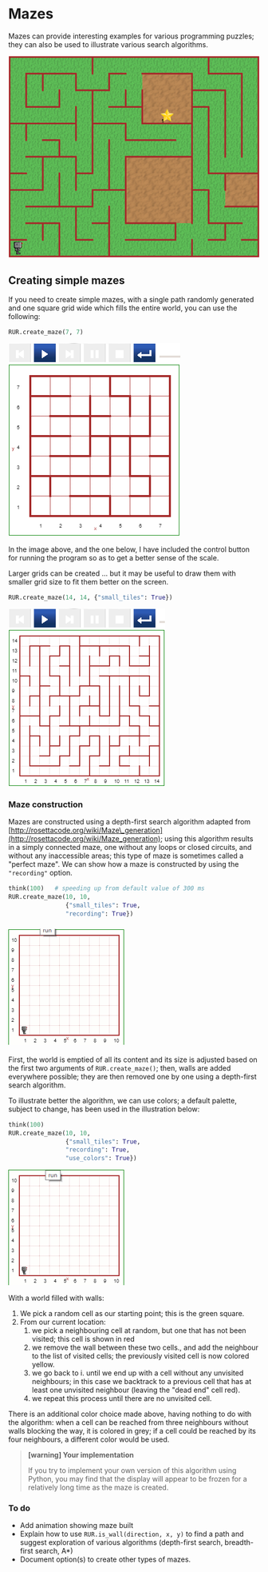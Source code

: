 # Mazes

Mazes can provide interesting examples for various programming puzzles; they can also be used to illustrate various search algorithms.

![](/assets/maze.png)

## Creating simple mazes

If you need to create simple mazes, with a single path randomly generated and one square grid wide which fills the entire world, you can use the following:

```py
RUR.create_maze(7, 7)
```

![](/assets/maze_normal.png)

In the image above, and the one below, I have included the control button for running the program so as to get a better sense of the scale.

Larger grids can be created ... but it may be useful to draw them with smaller grid size to fit them better on the screen.

```py
RUR.create_maze(14, 14, {"small_tiles": True})
```

![](/assets/small_maze.png)

### Maze construction

Mazes are constructed using a depth-first search algorithm adapted from [http://rosettacode.org/wiki/Maze\_generation](http://rosettacode.org/wiki/Maze_generation); using this algorithm results in a simply connected maze, one without any loops or closed circuits, and without any inaccessible areas; this type of maze is sometimes called a "perfect maze".  We can show how a maze is constructed by using the `"recording"` option.

```py
think(100)   # speeding up from default value of 300 ms
RUR.create_maze(10, 10, 
                {"small_tiles": True,
                "recording": True})
```

### ![](/assets/maze_anim1.gif)

First, the world is emptied of all its content and its size is adjusted based on the first two arguments of `RUR.create_maze()`; then, walls are added everywhere possible; they are then removed one by one using a depth-first search algorithm.

To illustrate better the algorithm, we can use colors; a default palette, subject to change, has been used in the illustration below:

```py
think(100)
RUR.create_maze(10, 10, 
                {"small_tiles": True,
                "recording": True,
                "use_colors": True})
```

![](/assets/maze_anim2.gif)

With a world filled with walls:

1. We pick a random cell as our starting point; this is the green square.
2. From our current location:
   1. we pick a neighbouring cell at random, but one that has not been visited; this cell is shown in red
   2. we remove the wall between these two cells., and add the neighbour to the list of visited cells; the previously visited cell is now colored yellow.
   3. we go back to i. until we end up with a cell without any unvisited neighbours; in this case we backtrack to a previous cell that has at least one unvisited neighbour \(leaving the "dead end" cell red\).
   4. we repeat this process until there are no unvisited cell.

There is an additional color choice made above, having nothing to do with the algorithm: when a cell can be reached from three neighbours without walls blocking the way, it is colored in grey; if a cell could be reached by its four neighbours, a different color would be used.

> **\[warning\] Your implementation**
>
> If you try to implement your own version of this algorithm using Python, you may find that the display will appear to be frozen for a relatively long time as the maze is created.

### To do

* Add animation showing maze built
* Explain how to use `RUR.is_wall(direction, x, y)` to find a path and suggest exploration of various algorithms \(depth-first search, breadth-first search, A\*\)
* Document option\(s\) to create other types of mazes.



